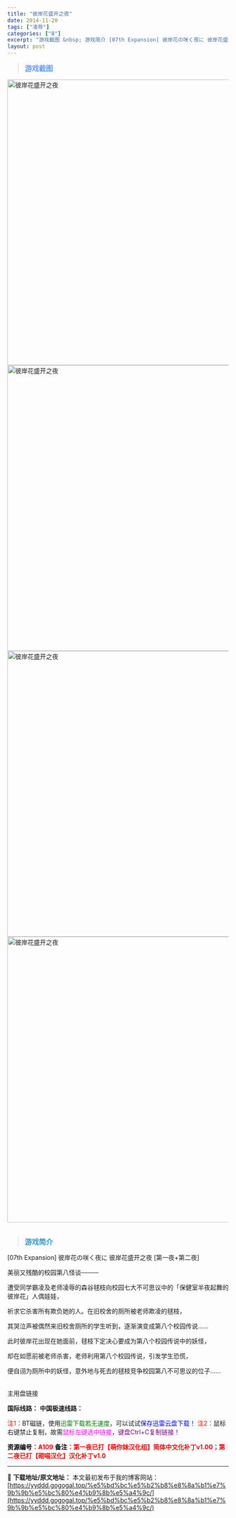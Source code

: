 ```yaml
---
title: "彼岸花盛开之夜"
date: 2014-11-20
tags: ["凌辱"]
categories: ["B"]
excerpt: "游戏截图 &nbsp; 游戏简介 [07th Expansion] 彼岸花の咲く夜に 彼岸花盛开之夜 [第一夜+第二夜] 美丽又残酷的校园第八怪谈──── 遭受同学霸凌及老师凌辱的森谷毬枝向校园七大不可思议中的「保健室半夜起舞的彼岸花」人偶娃娃， 祈求它杀害所有欺负她的人。在旧校舍的厕所被老师欺凌的&hellip;"
layout: post
---
```


<div>
<blockquote><b><span style="font-size: 12pt; color: #6699ff;">游戏截图</span></b></blockquote>
<div><img title="点击放大" src="https://yyddd.gogogal.top/wp-content/uploads/2025/04/20250424_680a1aff73345.webp" alt="彼岸花盛开之夜" width="650" /></div>
<div><img title="点击放大" src="https://yyddd.gogogal.top/wp-content/uploads/2025/04/20250424_680a1b02d1273.webp" alt="彼岸花盛开之夜" width="650" /></div>
<div><img title="点击放大" src="https://yyddd.gogogal.top/wp-content/uploads/2025/04/20250424_680a1b044abf3.webp" alt="彼岸花盛开之夜" width="650" /></div>
<div><img title="点击放大" src="https://yyddd.gogogal.top/wp-content/uploads/2025/04/20250424_680a1b05b766f.webp" alt="彼岸花盛开之夜" width="650" /></div>
&nbsp;
<blockquote><b><span style="font-size: 12pt; color: #3399cc;">游戏简介</span></b></blockquote>
<div>

[07th Expansion] 彼岸花の咲く夜に 彼岸花盛开之夜 [第一夜+第二夜]

美丽又残酷的校园第八怪谈────

遭受同学霸凌及老师凌辱的森谷毬枝向校园七大不可思议中的「保健室半夜起舞的彼岸花」人偶娃娃，

祈求它杀害所有欺负她的人。在旧校舍的厕所被老师欺凌的毬枝，

其哭泣声被偶然来旧校舍厕所的学生听到，逐渐演变成第八个校园传说……

此时彼岸花出现在她面前，毬枝下定决心要成为第八个校园传说中的妖怪，

却在如愿前被老师杀害，老师利用第八个校园传说，引发学生恐慌，

便自诩为厕所中的妖怪，意外地与死去的毬枝竞争校园第八不可思议的位子……

</div>
&nbsp;

</div>
<div class="panel panel-primary">
<div class="panel-heading">主用盘链接</div>
<div class="panel-body">

<b>国际线路：</b>
<b>中国极速线路：</b>


<span style="color: #ff0000;">注1：</span>BT磁链，使用<span style="color: #008000;">迅雷下载若无速度</span>，可以试试<span style="color: #0000ff;">保存迅雷云盘下载！</span>
<span style="color: #ff0000;">注2：</span>鼠标右键禁止复制，故需<span style="color: #ff00ff;">鼠标左键选中链接</span>，<span style="color: #800080;">键盘Ctrl+C复制链接！</span>

</div>
<div class="panel-footer"><span style="color: #ff0000;"><b><span style="color: #000000;">资源编号</span>：A109</b></span>
<span style="color: #ff0000;"><b><span style="color: #000000;">备注</span>：第一夜已打【萌你妹汉化组】简体中文化补丁v1.00；第二夜已打【砌喵汉化】汉化补丁v1.0</b></span></div>
</div>

---
📖 **下载地址/原文地址：** 本文最初发布于我的博客网站：[https://yyddd.gogogal.top/%e5%bd%bc%e5%b2%b8%e8%8a%b1%e7%9b%9b%e5%bc%80%e4%b9%8b%e5%a4%9c/](https://yyddd.gogogal.top/%e5%bd%bc%e5%b2%b8%e8%8a%b1%e7%9b%9b%e5%bc%80%e4%b9%8b%e5%a4%9c/)
